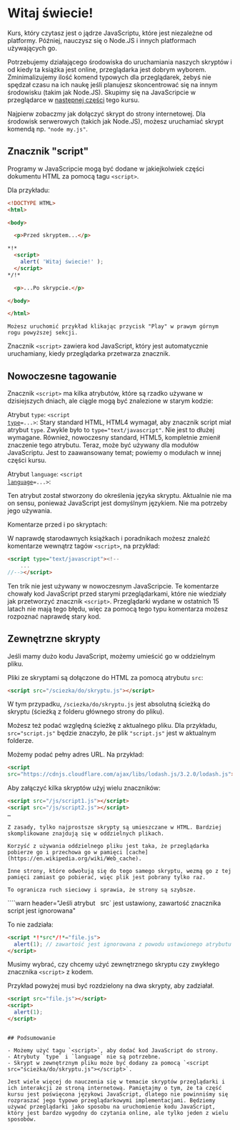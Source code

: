 # Witaj świecie!

Kurs, który czytasz jest o jądrze JavaScriptu, które jest niezależne od platformy. Później, nauczysz się o Node.JS i innych platformach używających go.

Potrzebujemy działającego środowiska do uruchamiania naszych skryptów i od kiedy ta książka jest online, przeglądarka jest dobrym wyborem. Zminimalizujemy ilość komend typowych dla przeglądarek, żebyś nie spędzał czasu na ich naukę jeśli planujesz skoncentrować się na innym środowisku (takim jak Node.JS). Skupimy się na JavaScripcie w przeglądarce w [następnej części](/ui) tego kursu.

Najpierw zobaczmy jak dołączyć skrypt do strony internetowej. Dla środowisk serwerowych (takich jak Node.JS), możesz uruchamiać skrypt komendą np. `"node my.js"`.

## Znacznik "script"

Programy w JavaScripcie mogą być dodane w jakiejkolwiek części dokumentu HTML za pomocą tagu `<script>`.

Dla przykładu:

```html run height=100
<!DOCTYPE HTML>
<html>

<body>

  <p>Przed skryptem...</p>

*!*
  <script>
    alert( 'Witaj świecie!' );
  </script>
*/!*

  <p>...Po skrypcie.</p>

</body>

</html>
```

```
Możesz uruchomić przykład klikając przycisk "Play" w prawym górnym rogu powyższej sekcji.
```

Znacznik `<script>` zawiera kod JavaScript, który jest automatycznie uruchamiany,  kiedy przeglądarka przetwarza znacznik.

## Nowoczesne tagowanie

Znacznik `<script>` ma kilka atrybutów, które są rzadko używane w dzisiejszych dniach, ale ciągle mogą być znalezione w starym kodzie:

Atrybut `type`: <code>&lt;script <u>type</u>=...&gt;</code>: 
Stary standard HTML, HTML4 wymagał, aby znacznik script miał atrybut `type`. Zwykle było to `type="text/javascript"`. Nie jest to dłużej wymagane. Również, nowoczesny standard, HTML5, kompletnie zmienił znaczenie tego atrybutu. Teraz, może być używany dla modułów JavaScriptu. Jest to zaawansowany temat; powiemy o modułach w innej części kursu.

Atrybut `language`: <code>&lt;script <u>language</u>=...&gt;</code>:

Ten atrybut został stworzony do określenia języka skryptu. Aktualnie nie ma on sensu, ponieważ JavaScript jest domyślnym językiem. Nie ma potrzeby jego używania.

Komentarze przed i po skryptach:

W naprawdę starodawnych książkach i poradnikach możesz znaleźć komentarze wewnątrz tagów `<script>`, na przykład:

```html no-beautify
<script type="text/javascript"><!--
    ...
//--></script>
```

Ten trik nie jest używany w nowoczesnym JavaScripcie. Te komentarze chowały kod JavaScript przed starymi przeglądarkami, które nie wiedziały jak przetworzyć znacznik `<script>`. Przeglądarki wydane w ostatnich 15 latach nie mają tego błędu, więc za pomocą tego typu komentarza możesz rozpoznać naprawdę stary kod.

## Zewnętrzne skrypty

Jeśli mamy dużo kodu JavaScript, możemy umieścić go w oddzielnym pliku.

Pliki ze skryptami są dołączone do HTML za pomocą atrybutu `src`:

```html
<script src="/sciezka/do/skryptu.js"></script>
```

W tym przypadku, `/sciezka/do/skryptu.js` jest absolutną ścieżką do skryptu (ścieżką z folderu głównego strony do pliku).

Możesz też podać względną ścieżkę z aktualnego pliku. Dla przykładu, `src="script.js"` będzie znaczyło, że plik  `"script.js"` jest w aktualnym folderze.

Możemy podać pełny adres URL. Na przykład:

```html
<script
src="https://cdnjs.cloudflare.com/ajax/libs/lodash.js/3.2.0/lodash.js"></script>
```

Aby załączyć kilka skryptów użyj wielu znaczników:

```html
<script src="/js/script1.js"></script>
<script src="/js/script2.js"></script>
…
```

```smart
Z zasady, tylko najprostsze skrypty są umieszczane w HTML. Bardziej skomplikowane znajdują się w oddzielnych plikach.

Korzyść z używania oddzielnego pliku jest taka, że przeglądarka pobierze go i przechowa go w pamięci [cache](https://en.wikipedia.org/wiki/Web_cache).

Inne strony, które odwołują się do tego samego skryptu, wezmą go z tej pamięci zamiast go pobierać, więc plik jest pobrany tylko raz.

To ogranicza ruch sieciowy i sprawia, że strony są szybsze.
```

````warn header="Jeśli atrybut ` `src` jest ustawiony, zawartość znacznika script jest ignorowana"



To nie zadziała:

```html
<script *!*src*/!*="file.js">
  alert(1); // zawartość jest ignorowana z powodu ustawionego atrybutu src
</script>
```

Musimy wybrać, czy chcemy użyć zewnętrznego skryptu czy zwykłego znacznika `<script>` z kodem.

Przykład powyżej musi być rozdzielony na dwa skrypty, aby zadziałał.

```html
<script src="file.js"></script>
<script>
  alert(1);
</script>
```

```

## Podsumowanie

- Możemy użyć tagu `<script>`, aby dodać kod JavaScript do strony.
- Atrybuty `type` i `language` nie są potrzebne.
- Skrypt w zewnętrznym pliku może być dodany za pomocą `<script src="ścieżka/do/skryptu.js"></script>`.

Jest wiele więcej do nauczenia się w temacie skryptów przeglądarki i ich interakcji ze stroną internetową. Pamiętajmy o tym, że ta część kursu jest poświęcona językowi JavaScript, dlatego nie powinniśmy się rozpraszać jego typowo przeglądarkowymi implementacjami. Będziemy używać przeglądarki jako sposobu na uruchomienie kodu JavaScript, który jest bardzo wygodny do czytania online, ale tylko jeden z wielu sposobów.
```

